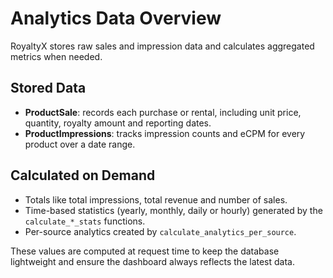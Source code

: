 # Analytics Data Overview

RoyaltyX stores raw sales and impression data and calculates aggregated metrics when needed.

## Stored Data

- **ProductSale**: records each purchase or rental, including unit price, quantity, royalty amount and reporting dates.
- **ProductImpressions**: tracks impression counts and eCPM for every product over a date range.

## Calculated on Demand

- Totals like total impressions, total revenue and number of sales.
- Time-based statistics (yearly, monthly, daily or hourly) generated by the `calculate_*_stats` functions.
- Per-source analytics created by `calculate_analytics_per_source`.

These values are computed at request time to keep the database lightweight and ensure the dashboard always reflects the latest data.

